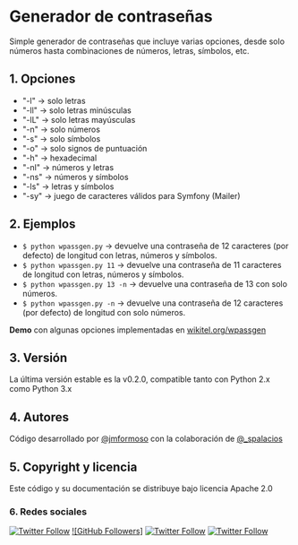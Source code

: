 <h1>Generador de contraseñas</h1>
<p>Simple generador de contraseñas que incluye varias opciones, desde solo números hasta combinaciones de números, letras, símbolos, etc.</p>
<h2>1. Opciones</h2>
<ul>
<li>"-l" -> solo letras</li>
<li>"-ll" -> solo letras minúsculas</li>
<li>"-lL" -> solo letras mayúsculas</li>
<li>"-n" -> solo números</li>
<li>"-s" -> solo símbolos</li>
<li>"-o" -> solo signos de puntuación</li>
<li>"-h" -> hexadecimal</li>
<li>"-nl" -> números y letras</li>
<li>"-ns" -> números y símbolos</li>
<li>"-ls" -> letras y símbolos</li>
<li>"-sy" -> juego de caracteres válidos para Symfony (Mailer)</li>
</ul>
<h2>2. Ejemplos</h2>
<ul>
<li><code>$ python wpassgen.py</code> -> devuelve una contraseña de 12 caracteres (por defecto) de longitud con letras, números y símbolos.</li>
<li><code>$ python wpassgen.py 11</code> -> devuelve una contraseña de 11 caracteres de longitud con letras, números y símbolos.</li>
<li><code>$ python wpassgen.py 13 -n</code> -> devuelve una contraseña de 13 con solo números.</li>
<li><code>$ python wpassgen.py -n</code> -> devuelve una contraseña de 12 caracteres (por defecto) de longitud con solo números.</li>
</ul>
<p><b>Demo</b> con algunas opciones implementadas en <a href="https://wikitel.org/wpassgen" target="_blank">wikitel.org/wpassgen</a></p>
<h2>3. Versión</h2>
<p>La última versión estable es la v0.2.0, compatible tanto con Python 2.x como Python 3.x</p>
<h2>4. Autores</h2>
<p>Código desarrollado por <a href="https://twitter.com/jmformoso" target="_blank">@jmformoso</a> con la colaboración de <a href="https://twitter.com/_spalacios" target="_blank">@_spalacios</a>
<h2>5. Copyright y licencia</h2>
<p>Este código y su documentación se distribuye bajo licencia Apache 2.0</p>

### 6. Redes sociales

[![Twitter Follow](https://img.shields.io/twitter/follow/jmformoso?style=social)](https://twitter.com/jmformoso)
[![GitHub Followers]](https://img.shields.io/github/followers/jmformoso?style=social)
[![Twitter Follow](https://img.shields.io/twitter/follow/wikitel?style=social)](https://twitter.com/wikitel)
[![Twitter Follow](https://img.shields.io/twitter/follow/_spalacios?style=social)](https://twitter.com/_spalacios)